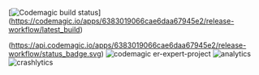 [![Codemagic build status](https://api.codemagic.io/apps/6383019066cae6daa67945e2/release-workflow/status_badge.svg)]
(https://codemagic.io/apps/6383019066cae6daa67945e2/release-workflow/latest_build)


(https://api.codemagic.io/apps/6383019066cae6daa67945e2/release-workflow/status_badge.svg)
![codemagic](https://user-images.githubusercontent.com/69831840/204122439-9727c75c-2b78-4f49-a613-da36e1e8ee98.png)
er-expert-project
![analytics](https://user-images.githubusercontent.com/69831840/203940461-883e8ad2-b29f-4fbc-bfe8-aad8194be00c.png)
![crashlytics](https://user-images.githubusercontent.com/69831840/203940492-9177ed8e-f33d-4033-b7e0-aeadb2805819.png)

